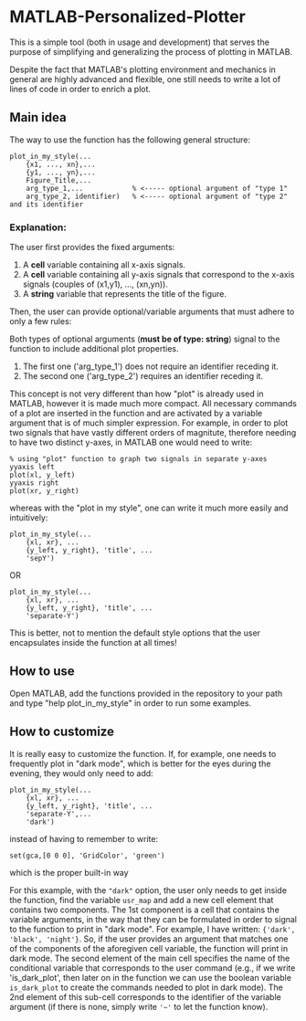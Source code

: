 # MATLAB-Personalized-Plotter

This is a simple tool (both in usage and development) that serves the purpose of simplifying and generalizing the process of plotting in MATLAB.

Despite the fact that MATLAB's plotting environment and mechanics in general are highly advanced and flexible, one still needs to write a lot of lines of code in order to enrich a plot. 

## Main idea

The way to use the function has the following general structure:

```
plot_in_my_style(...
    {x1, ..., xn},...
    {y1, ..., yn},...
    Figure_Title,...
    arg_type_1,...            % <----- optional argument of "type 1"
    arg_type_2, identifier)   % <----- optional argument of "type 2" and its identifier
```
### Explanation:

The user first provides the fixed arguments: 
1. A **cell** variable containing all x-axis signals.  
2. A **cell** variable containing all y-axis signals that correspond to the x-axis signals (couples of (x1,y1), ..., (xn,yn)).
3. A **string** variable that represents the title of the figure.

Then, the user can provide optional/variable arguments that must adhere to only a few rules:

Both types of optional arguments (**must be of type: string**) signal to the function to include additional plot properties. 

1. The first one ('arg_type_1') does not require an identifier receding it.
2. The second one ('arg_type_2') requires an identifier receding it.

This concept is not very different than how "plot" is already used in MATLAB, however it is made much more compact. All necessary commands of a plot are inserted in the function and are activated by a variable argument that is of much simpler expression.
For example, in order to plot two signals that have vastly different orders of magnitute, therefore needing to have two distinct y-axes, in MATLAB one would need to write:

```
% using "plot" function to graph two signals in separate y-axes 
yyaxis left
plot(xl, y_left)
yyaxis right
plot(xr, y_right)
```
whereas with the "plot in my style", one can write it much more easily and intuitively:

```
plot_in_my_style(...
    {xl, xr}, ...
    {y_left, y_right}, 'title', ...
    'sepY')
```    
OR
```
plot_in_my_style(...
    {xl, xr}, ...
    {y_left, y_right}, 'title', ...
    'separate-Y')
```
This is better, not to mention the default style options that the user encapsulates inside the function at all times!

## How to use

Open MATLAB, add the functions provided in the repository to your path and type "help plot_in_my_style" in order to run some examples.


## How to customize

It is really easy to customize the function.
If, for example, one needs to frequently plot in "dark mode", which is better for the eyes during the evening, they would only need to add:

```
plot_in_my_style(...
    {xl, xr}, ...
    {y_left, y_right}, 'title', ...
    'separate-Y',...
    'dark')
```
instead of having to remember to write:

```set(gca,[0 0 0], 'GridColor', 'green')```

which is the proper built-in way

For this example, with the ```"dark"``` option, the user only needs to get inside the function, find the variable ```usr_map```  and add a new cell element that contains two components. The 1st component is a cell that contains the variable arguments, in the way that they can be formulated in order to signal to the function to print in "dark mode". For example, I have written: ```{'dark', 'black', 'night'}```. So, if the user provides an argument that matches one of the components of the aforegiven cell variable, the function will print in dark mode. The second element of the main cell specifies the name of the conditional variable that corresponds to the user command (e.g., if we write 'is_dark_plot', then later on in the function we can use the boolean variable ```is_dark_plot``` to create the commands needed to plot in dark mode). The 2nd element of this sub-cell corresponds to the identifier of the variable argument (if there is none, simply write ```'~'``` to let the function know).  

